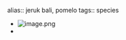 alias:: jeruk bali, pomelo
tags:: species
- ![image.png](https://peach-geographical-bat-397.mypinata.cloud/ipfs/QmZn7vcWVuJrAt53LMBNVZsqRhmZC7H8uqdnHfEEDkUcsB)
-